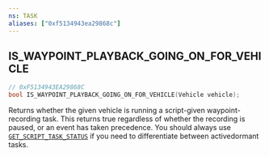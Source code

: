 ```yaml
---
ns: TASK
aliases: ["0xf5134943ea29868c"]
---
```

## IS_WAYPOINT_PLAYBACK_GOING_ON_FOR_VEHICLE

```c
// 0xF5134943EA29868C
bool IS_WAYPOINT_PLAYBACK_GOING_ON_FOR_VEHICLE(Vehicle vehicle);
```

Returns whether the given vehicle is running a script-given waypoint-recording task. This returns true regardless of whether the recording is paused, or an event has taken precedence. You should always use [`GET_SCRIPT_TASK_STATUS`](#_0x77F1BEB8863288D5) if you need to differentiate between activedormant tasks.

